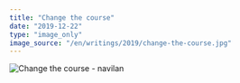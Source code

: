 ```yaml
---
title: "Change the course"
date: "2019-12-22"
type: "image_only"
image_source: "/en/writings/2019/change-the-course.jpg"
---
```


![Change the course - navilan](/en/writings/2019/change-the-course.jpg)